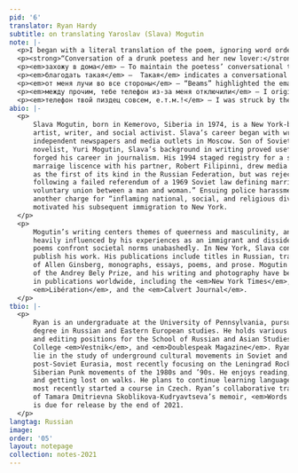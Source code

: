```yaml
---
pid: '6'
translator: Ryan Hardy
subtitle: on translating Yaroslav (Slava) Mogutin
note: |-
  <p>I began with a literal translation of the poem, ignoring word order and providing several translations of the same words to choose from later. Next, I formatted lines to match the original poem. Before moving onto polishing, I also identified turns of phrase that would need more time and thought to accurately incorporate into a final product. In polishing my rough translation of Mogutin’s poem, I began by adjusting word order to best match the point of syllabic emphasis in each clause, while with Mayakovsky’s I focused more on the emotions behind the poem. I then moved to honing in on word choices, leaving notes that indicated desired sentiment where I was still unsure of what I wanted to highlight. Next, I read through, thoughtfully evaluating and altering verb choices based on verbal aspect and active-passive voice within the clause. Lastly, I reviewed capitalization, punctuation, and line breaks to best match the original. A series of more detailed notes regarding stylistic choices in my translation are listed below:</p>
  <p><strong>“Conversation of a drunk poetess and her new lover:</strong></p>
  <p><em>захожу в дома</em> — To maintain the poetess’ conversational tone, I translated the prefix за- as indicative of fleeting entrances, in which “I swing by” felt more appropriate.</p>
  <p><em>благодать такая</em> —  Такая</em> indicates a conversational ellipsis and buffer around the verb. I added “sort of” to add a brief pause to the line and slightly dampen the verb’s delivery.</p>
  <p><em>от меня лучи во все стороны</em> — “Beams” highlighted the emanating light of a saintly glow. I added “of light” to ensure readers wouldn’t picture large beams of wood protruding from the poetess. I inserted “going” into my translation of во все стороны</em> to highlight the outward movement indicated by the accusative case while maintaining a similar meter.</p>
  <p><em>между прочим, тебе телефон из-за меня отключили</em> — I originally translated this section as “it was cause of me that your phone line / was cut off.” I moved “cause of me” to the second line to improve the flow of the first. I also shortened “because" to “cause,” to soften the point of emphasis on “me” in the sentence.</p>
  <p><em>телефон твой пиздец совсем, е.т.м.!</em> — I was struck by the sudden heatedness of this line and hoped to highlight it. I considered “your phone is totally fucked up,” but didn’t want the line sounding redundant when paired with the е.т.м.!</em> (“fuck your mother”). Given the wide range of meanings for пиздец</em>, “your phone is a total piece of shit, you motherfucker” fit the build and tone of the line best.</p>
abio: |-
  <p>
      Slava Mogutin, born in Kemerovo, Siberia in 1974, is a New York-based
      artist, writer, and social activist. Slava’s career began with writing for
      independent newspapers and media outlets in Moscow. Son of Soviet poet and
      novelist, Yuri Mogutin, Slava’s background in writing proved useful as he
      forged his career in journalism. His 1994 staged registry for a same-sex
      marraige liscence with his partner, Robert Filipinni, drew media attention
      as the first of its kind in the Russian Federation, but was rejected
      following a failed referendum of a 1969 Soviet law defining marriage as “a
      voluntary union between a man and woman.” Ensuing police harassment and
      another charge for “inflaming national, social, and religious division”
      motivated his subsequent immigration to New York.
  </p>
  <p>
      Mogutin’s writing centers themes of queerness and masculinity, and is
      heavily influenced by his experiences as an immigrant and dissident. His
      poems confront societal norms unabashedly. In New York, Slava continues to
      publish his work. His publications include titles in Russian, translations
      of Allen Ginsberg, monographs, essays, poems, and prose. Mogutin is the winner
      of the Andrey Bely Prize, and his writing and photography have been featured
      in publications worldwide, including the <em>New York Times</em>, <em>Stern</em>, <em>Flash Art</em>,
      <em>Libération</em>, and the <em>Calvert Journal</em>.
  </p>
tbio: |-
  <p>
      Ryan is an undergraduate at the University of Pennsylvania, pursuing a
      degree in Russian and Eastern European studies. He holds various writing
      and editing positions for the School of Russian and Asian Studies, Pomona
      College <em>Vestnik</em>, and <em>Doublespeak Magazine</em>. Ryan’s main research interests
      lie in the study of underground cultural movements in Soviet and
      post-Soviet Eurasia, most recently focusing on the Leningrad Rock and
      Siberian Punk movements of the 1980s and ’90s. He enjoys reading, climbing,
      and getting lost on walks. He plans to continue learning languages, having
      most recently started a course in Czech. Ryan’s collaborative translation
      of Tamara Dmitrievna Skoblikova-Kudryavtseva’s memoir, <em>Words for Oneself</em>,
      is due for release by the end of 2021.
  </p>
langtag: Russian
image: 
order: '05'
layout: notepage
collection: notes-2021
---
```

